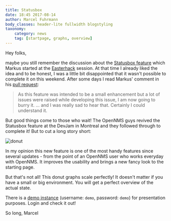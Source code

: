 ```yaml
---
title: Statusbox
date: 18:45 2017-08-14
author: Marcel Fuhrmann
body_classes: header-lite fullwidth blogstyling
taxonomy:
    category: news
    tag: [startpage, graphs, overview]
---
```


Hey folks,

maybe you still remember the discussion about the [Statusbox feature](https://wiki.opennms.org/wiki/DevProjects/Status_Box) which Markus started at the [Easterhack](https://www.opennms.org/en/blog/2017-05-11-easterhack-review) session.
At that time I already liked the idea and to be honest, I was a little bit disappointed that it wasn't possible to complete it on this weekend.
After some days I read Markus' comment in his [pull request](https://github.com/OpenNMS/opennms/pull/1483):
> As this feature was intended to be a small enhancement but a lot of issues were raised while developing this issue, I am now going to burry it.
... and I was really sad to hear that.
Certainly I could understand it.

But good things come to those who wait!
The OpenNMS guys revived the Statusbox feature at the DevJam in Montreal and they followed through to complete it!
But to cut a long story short:

![donut](donut.gif)

In my opinion this new feature is one of the most handy features since several updates - from the point of an OpenNMS user who works everyday with OpenNMS.
It improves the usability and brings a new fancy look to the starting page.

But that's not all!
This donut graphs scale perfectly!
It doesn't matter if you have a small or big environment.
You will get a perfect overview of the actual state.

There is a [demo instance](https://demo.opennms.eu) (username: `demo`, password: `demo`) for presentation purposes.
Login and check it out!

So long,
Marcel

